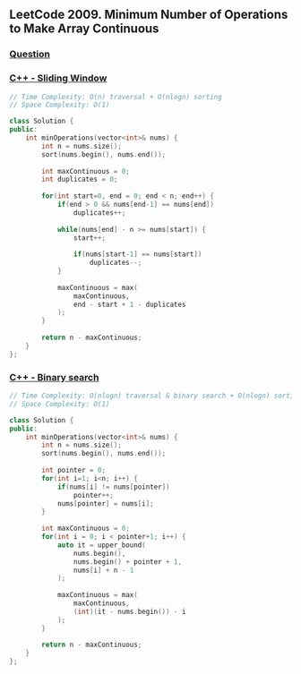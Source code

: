 ## LeetCode 2009. Minimum Number of Operations to Make Array Continuous

### [Question](https://leetcode.com/problems/minimum-number-of-operations-to-make-array-continuous/)

### [C++ - Sliding Window](https://leetcode.com/submissions/detail/652621023/)
```c++
// Time Complexity: O(n) traversal + O(nlogn) sorting
// Space Complexity: O(1)

class Solution {
public:
    int minOperations(vector<int>& nums) {
        int n = nums.size();
        sort(nums.begin(), nums.end());
        
        int maxContinuous = 0;
        int duplicates = 0;
        
        for(int start=0, end = 0; end < n; end++) {
            if(end > 0 && nums[end-1] == nums[end])
                duplicates++;
            
            while(nums[end] - n >= nums[start]) {
                start++;
                
                if(nums[start-1] == nums[start])
                    duplicates--;
            }
            
            maxContinuous = max(
                maxContinuous,
                end - start + 1 - duplicates
            );
        }
        
        return n - maxContinuous;
    }
};
```

### [C++ - Binary search](https://leetcode.com/submissions/detail/652634635/)
```c++
// Time Complexity: O(nlogn) traversal & binary search + O(nlogn) sorting
// Space Complexity: O(1)

class Solution {
public:
    int minOperations(vector<int>& nums) {
        int n = nums.size();
        sort(nums.begin(), nums.end());
        
        int pointer = 0;
        for(int i=1; i<n; i++) {
            if(nums[i] != nums[pointer])
                pointer++;
            nums[pointer] = nums[i];
        }
        
        int maxContinuous = 0;
        for(int i = 0; i < pointer+1; i++) {
            auto it = upper_bound(
                nums.begin(),
                nums.begin() + pointer + 1,
                nums[i] + n - 1
            );
            
            maxContinuous = max(
                maxContinuous,
                (int)(it - nums.begin()) - i
            );
        }
        
        return n - maxContinuous;
    }
};
```